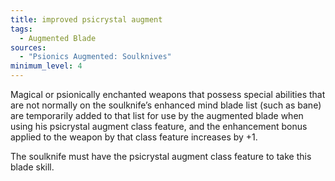 ```yaml
---
title: improved psicrystal augment
tags:
  - Augmented Blade
sources:
  - "Psionics Augmented: Soulknives"
minimum_level: 4
---
```


Magical or psionically enchanted weapons that possess special abilities that are not normally on the soulknife’s enhanced mind blade list (such as bane) are temporarily added to that list for use by the augmented blade when using his psicrystal augment class feature, and the enhancement bonus applied to the weapon by that class feature increases by +1.

The soulknife must have the psicrystal augment class feature to take this blade skill.
